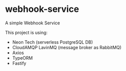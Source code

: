 # webhook-service
A simple Webhook Service

This project is using:
- Neon Tech (serverless PostgreSQL DB)
- CloudAMQP LavinMQ (message broker as RabbitMQ)
- Axios
- TypeORM
- Fastify